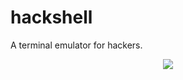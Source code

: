 # hackshell
A terminal emulator for hackers.

<p align="center"><img src="https://cldup.com/jD3svb4NX5.gif"></p>
